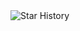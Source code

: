 <picture>
  <img
    alt="Star History"
    src="https://api.star-history.com/svg?repos=SYSU-STAR/SOAR&type=Date"
  />
</picture>
